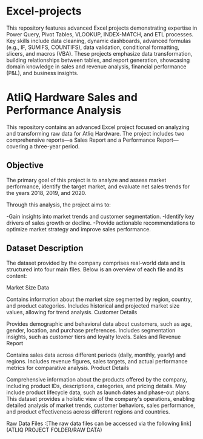 # Excel-projects
This repository features advanced Excel projects demonstrating expertise in Power Query, Pivot Tables, VLOOKUP, INDEX-MATCH, and ETL processes. Key skills include data cleaning, dynamic dashboards, advanced formulas (e.g., IF, SUMIFS, COUNTIFS), data validation, conditional formatting, slicers, and macros (VBA). These projects emphasize data transformation, building relationships between tables, and report generation, showcasing domain knowledge in sales and revenue analysis, financial performance (P&L), and business insights.




#  AtliQ Hardware Sales and Performance Analysis
This repository contains an advanced Excel project focused on analyzing and transforming raw data for Atliq Hardware. The project includes two comprehensive reports—a Sales Report and a Performance Report—covering a three-year period.

## Objective
The primary goal of this project is to analyze and assess market performance, identify the target market, and evaluate net sales trends for the years 2018, 2019, and 2020.

Through this analysis, the project aims to:

-Gain insights into market trends and customer segmentation.
-Identify key drivers of sales growth or decline.
-Provide actionable recommendations to optimize market strategy and improve sales performance.


## Dataset Description
The dataset provided by the company comprises real-world data and is structured into four main files. Below is an overview of each file and its content:

Market Size Data

Contains information about the market size segmented by region, country, and product categories.
Includes historical and projected market size values, allowing for trend analysis.
Customer Details

Provides demographic and behavioral data about customers, such as age, gender, location, and purchase preferences.
Includes segmentation insights, such as customer tiers and loyalty levels.
Sales and Revenue Report

Contains sales data across different periods (daily, monthly, yearly) and regions.
Includes revenue figures, sales targets, and actual performance metrics for comparative analysis.
Product Details

Comprehensive information about the products offered by the company, including product IDs, descriptions, categories, and pricing details.
May include product lifecycle data, such as launch dates and phase-out plans.
This dataset provides a holistic view of the company's operations, enabling detailed analysis of market trends, customer behaviors, sales performance, and product effectiveness across different regions and countries.

Raw Data Files
:[The raw data files can be accessed via the following link](ATLIQ PROJECT FOLDER/RAW DATA)









